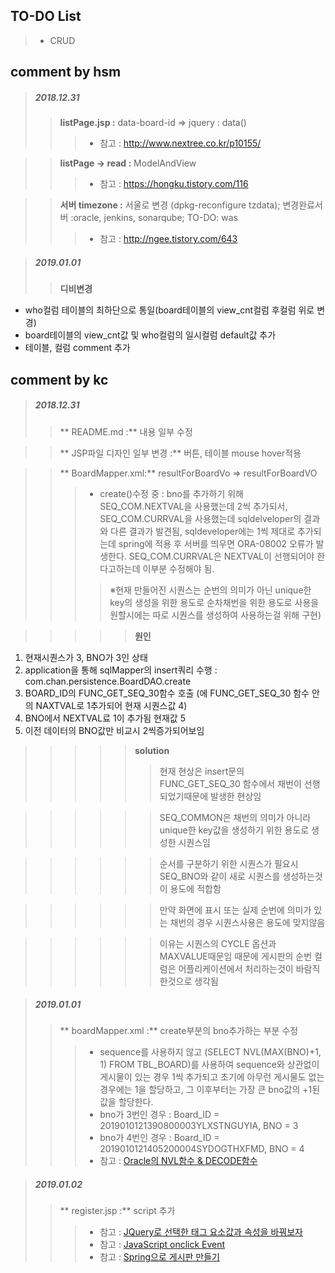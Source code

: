 TO-DO List
-----------
>- CRUD

comment by hsm
-----------
>##### 2018.12.31
>>**listPage.jsp :** data-board-id =>  jquery : data()
>>>- 참고 : <http://www.nextree.co.kr/p10155/>

>>**listPage -> read :** ModelAndView
>>>- 참고 : <https://hongku.tistory.com/116>

>>**서버 timezone :** 서울로 변경 (dpkg-reconfigure tzdata); 변경완료서버 :oracle, jenkins, sonarqube; TO-DO: was
>>>- 참고 : <http://ngee.tistory.com/643>

>##### 2019.01.01
>>**디비변경**
- who컬럼 테이블의 최하단으로 통일(board테이블의 view_cnt컬럼 후컬럼 위로 변경)
- board테이블의 view_cnt값 및 who컬럼의 일시컬럼 default값 추가
- 테이블, 컬럼 comment 추가

comment by kc
-----------
>##### 2018.12.31
>>** README.md :** 내용 일부 수정

>>** JSP파일 디자인 일부 변경 :** 버튼, 테이블 mouse hover적용

>>** BoardMapper.xml:** resultForBoardVo => resultForBoardVO
>>>- create()수정 중 : bno를 추가하기 위해 SEQ_COM.NEXTVAL을 사용했는데 2씩 추가되서, SEQ_COM.CURRVAL을 사용했는데 sqldelveloper의 결과와 다른 결과가 발견됨, sqldeveloper에는 1씩 제대로 추가되는데 spring에 적용 후 서버를 띄우면 ORA-08002 오류가 발생한다. SEQ_COM.CURRVAL은 NEXTVAL이 선행되어야 한다고하는데 이부분 수정해야 됨.
>>>>※현재 만들어진 시퀀스는 순번의 의미가 아닌 unique한 key의 생성을 위한 용도로 순차채번을 위한 용도로 사용을 원할시에는 따로 시퀀스를 생성하여 사용하는걸 위해 구현)

>>>>>**원인**
1. 현재시퀀스가 3, BNO가 3인 상태
2. application을 통해 sqlMapper의 insert쿼리 수행 : com.chan.persistence.BoardDAO.create
3. BOARD_ID의  FUNC_GET_SEQ_30함수 호출 (에 FUNC_GET_SEQ_30 함수 안의 NAXTVAL로 1추가되어 현재 시퀀스값 4)
4. BNO에서 NEXTVAL료 1이 추가됨 현재값 5
5. 이전 데이터의 BNO값만 비교시 2씩증가되어보임

>>>>>**solution**
>>>>>>현재 현상은 insert문의 FUNC\_GET\_SEQ\_30 함수에서 채번이 선행 되었기때문에 발생한 현상임

>>>>>>SEQ_COMMON은 채번의 의미가 아니라 unique한 key값을 생성하기 위한 용도로 생성한 시퀀스임

>>>>>>순서를 구분하기 위한 시퀀스가 필요시 SEQ_BNO와 같이 새로 시퀀스를 생성하는것이 용도에 적합함

>>>>>>만약 화면에 표시 또는 실제 순번에 의미가 있는 채번의 경우 시퀀스사용은 용도에 맞지않음

>>>>>>이유는 시퀀스의 CYCLE 옵션과 MAXVALUE때문임 때문에 게시판의 순번 컬럼은 어플리케이션에서 처리하는것이 바람직한것으로 생각됨

>##### 2019.01.01
>>** boardMapper.xml :** create부분의 bno추가하는 부분 수정
>>>- sequence를 사용하지 않고 (SELECT NVL(MAX(BNO)+1, 1) FROM TBL_BOARD)를 사용하여 sequence와 상관없이 게시물이 있는 경우 1씩 추가되고 초기에 아무런 게시물도 없는 경우에는 1을 할당하고, 그 이후부터는 가장 큰 bno값의 +1된값을 할당한다.
>>>- bno가 3번인 경우 : Board_ID = 2019010121390800003YLXSTNGUYIA, BNO = 3
>>>- bno가 4번인 경우 : Board_ID = 2019010121405200004SYDOGTHXFMD, BNO = 4
>>>- 참고 : [Oracle의 NVL함수 & DECODE함수](http://applejara.tistory.com/303)

>##### 2019.01.02
>>** register.jsp :** script 추가
>>>- 참고 : [JQuery로 선택한 태그 요소값과 속성을 바꿔보자](http://rongscodinghistory.tistory.com/34)
>>>- 참고 : [JavaScript onclick Event](https://zetawiki.com/wiki/%EC%9E%90%EB%B0%94%EC%8A%A4%ED%81%AC%EB%A6%BD%ED%8A%B8_onclick_%EC%9D%B4%EB%B2%A4%ED%8A%B8)
>>>- 참고 : [Spring으로 게시판 만들기](https://doublesprogramming.tistory.com/95)


